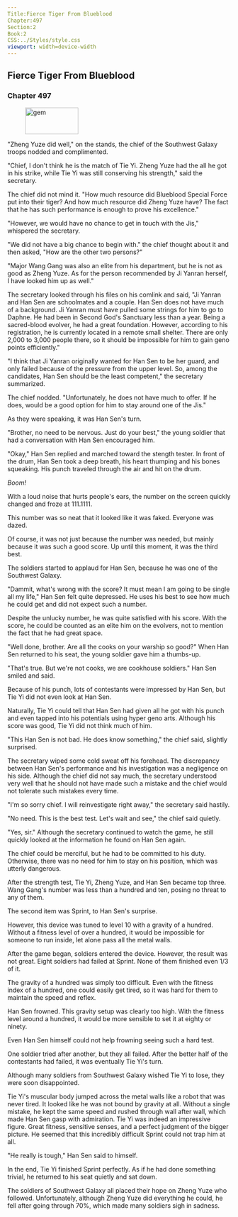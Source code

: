 ```yaml
---
Title:Fierce Tiger From Blueblood 
Chapter:497 
Section:2 
Book:2 
CSS:../Styles/style.css 
viewport: width=device-width
---
```

  
## Fierce Tiger From Blueblood
### Chapter 497
  
<figure>
	<img src="../Images/gem.gif" alt="gem" id="gem" width="120" height="60" />
</figure>
  

  
"Zheng Yuze did well," on the stands, the chief of the Southwest Galaxy troops nodded and complimented.

"Chief, I don't think he is the match of Tie Yi. Zheng Yuze had the all he got in his strike, while Tie Yi was still conserving his strength," said the secretary.

The chief did not mind it. "How much resource did Blueblood Special Force put into their tiger? And how much resource did Zheng Yuze have? The fact that he has such performance is enough to prove his excellence."

"However, we would have no chance to get in touch with the Jis," whispered the secretary.

"We did not have a big chance to begin with." the chief thought about it and then asked, "How are the other two persons?"

"Major Wang Gang was also an elite from his department, but he is not as good as Zheng Yuze. As for the person recommended by Ji Yanran herself, I have looked him up as well."

The secretary looked through his files on his comlink and said, "Ji Yanran and Han Sen are schoolmates and a couple. Han Sen does not have much of a background. Ji Yanran must have pulled some strings for him to go to Daphne. He had been in Second God's Sanctuary less than a year. Being a sacred-blood evolver, he had a great foundation. However, according to his registration, he is currently located in a remote small shelter. There are only 2,000 to 3,000 people there, so it should be impossible for him to gain geno points efficiently."

"I think that Ji Yanran originally wanted for Han Sen to be her guard, and only failed because of the pressure from the upper level. So, among the candidates, Han Sen should be the least competent," the secretary summarized.

The chief nodded. "Unfortunately, he does not have much to offer. If he does, would be a good option for him to stay around one of the Jis."

As they were speaking, it was Han Sen's turn.

"Brother, no need to be nervous. Just do your best," the young soldier that had a conversation with Han Sen encouraged him.

"Okay," Han Sen replied and marched toward the stength tester. In front of the drum, Han Sen took a deep breath, his heart thumping and his bones squeaking. His punch traveled through the air and hit on the drum.

*Boom!*

With a loud noise that hurts people's ears, the number on the screen quickly changed and froze at 111.1111.

This number was so neat that it looked like it was faked. Everyone was dazed.

Of course, it was not just because the number was needed, but mainly because it was such a good score. Up until this moment, it was the third best.

The soldiers started to applaud for Han Sen, because he was one of the Southwest Galaxy.

"Dammit, what's wrong with the score? It must mean I am going to be single all my life," Han Sen felt quite depressed. He uses his best to see how much he could get and did not expect such a number.

Despite the unlucky number, he was quite satisfied with his score. With the score, he could be counted as an elite him on the evolvers, not to mention the fact that he had great space.

"Well done, brother. Are all the cooks on your warship so good?" When Han Sen returned to his seat, the young soldier gave him a thumbs-up.

"That's true. But we're not cooks, we are cookhouse soldiers." Han Sen smiled and said.

Because of his punch, lots of contestants were impressed by Han Sen, but Tie Yi did not even look at Han Sen.

Naturally, Tie Yi could tell that Han Sen had given all he got with his punch and even tapped into his potentials using hyper geno arts. Although his score was good, Tie Yi did not think much of him.

"This Han Sen is not bad. He does know something," the chief said, slightly surprised.

The secretary wiped some cold sweat off his forehead. The discrepancy between Han Sen's performance and his investigation was a negligence on his side. Although the chief did not say much, the secretary understood very well that he should not have made such a mistake and the chief would not tolerate such mistakes every time.

"I'm so sorry chief. I will reinvestigate right away," the secretary said hastily.

"No need. This is the best test. Let's wait and see," the chief said quietly.

"Yes, sir." Although the secretary continued to watch the game, he still quickly looked at the information he found on Han Sen again.

The chief could be merciful, but he had to be committed to his duty. Otherwise, there was no need for him to stay on his position, which was utterly dangerous.

After the strength test, Tie Yi, Zheng Yuze, and Han Sen became top three. Wang Gang's number was less than a hundred and ten, posing no threat to any of them.

The second item was Sprint, to Han Sen's surprise.

However, this device was tuned to level 10 with a gravity of a hundred. Without a fitness level of over a hundred, it would be impossible for someone to run inside, let alone pass all the metal walls.

After the game began, soldiers entered the device. However, the result was not great. Eight soldiers had failed at Sprint. None of them finished even 1/3 of it.

The gravity of a hundred was simply too difficult. Even with the fitness index of a hundred, one could easily get tired, so it was hard for them to maintain the speed and reflex.

Han Sen frowned. This gravity setup was clearly too high. With the fitness level around a hundred, it would be more sensible to set it at eighty or ninety.

Even Han Sen himself could not help frowning seeing such a hard test.

One soldier tried after another, but they all failed. After the better half of the contestants had failed, it was eventually Tie Yi's turn.

Although many soldiers from Southwest Galaxy wished Tie Yi to lose, they were soon disappointed.

Tie Yi's muscular body jumped across the metal walls like a robot that was never tired. It looked like he was not bound by gravity at all. Without a single mistake, he kept the same speed and rushed through wall after wall, which made Han Sen gasp with admiration. Tie Yi was indeed an impressive figure. Great fitness, sensitive senses, and a perfect judgment of the bigger picture. He seemed that this incredibly difficult Sprint could not trap him at all.

"He really is tough," Han Sen said to himself.

In the end, Tie Yi finished Sprint perfectly. As if he had done something trivial, he returned to his seat quietly and sat down.

The soldiers of Southwest Galaxy all placed their hope on Zheng Yuze who followed. Unfortunately, although Zheng Yuze did everything he could, he fell after going through 70%, which made many soldiers sigh in sadness.